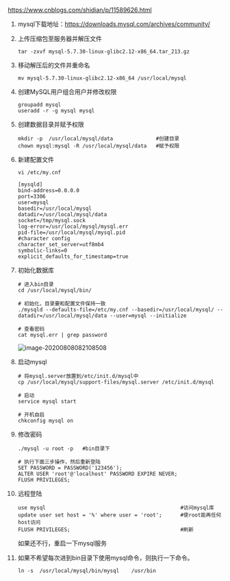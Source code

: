 https://www.cnblogs.com/shidian/p/11589626.html

1. mysql下载地址：https://downloads.mysql.com/archives/community/

2. 上传压缩包至服务器并解压文件

   ```
   tar -zxvf mysql-5.7.30-linux-glibc2.12-x86_64.tar_213.gz
   ```

3. 移动解压后的文件并重命名

   ```
   mv mysql-5.7.30-linux-glibc2.12-x86_64 /usr/local/mysql
   ```

4. 创建MySQL用户组合用户并修改权限

   ```
   groupadd mysql
   useradd -r -g mysql mysql
   ```

5. 创建数据目录并赋予权限

   ```
   mkdir -p  /usr/local/mysql/data              #创建目录
   chown mysql:mysql -R /usr/local/mysql/data   #赋予权限
   ```

6. 新建配置文件

   ```
   vi /etc/my.cnf
   
   [mysqld]
   bind-address=0.0.0.0
   port=3306
   user=mysql
   basedir=/usr/local/mysql
   datadir=/usr/local/mysql/data
   socket=/tmp/mysql.sock
   log-error=/usr/local/mysql/mysql.err
   pid-file=/usr/local/mysql/mysql.pid
   #character config
   character_set_server=utf8mb4
   symbolic-links=0
   explicit_defaults_for_timestamp=true
   ```

7. 初始化数据库

   ```
   # 进入bin目录
   cd /usr/local/mysql/bin/
   
   # 初始化，目录要和配置文件保持一致
   ./mysqld --defaults-file=/etc/my.cnf --basedir=/usr/local/mysql/ --datadir=/usr/local/mysql/data --user=mysql --initialize
   
   # 查看密码
   cat mysql.err | grep password
   ```

   ![image-20200808082108508](https://yeyangshu-picgo.oss-cn-shanghai.aliyuncs.com/img/image-20200808082108508.png)

8. 启动mysql

   ```
   # 将mysql.server放置到/etc/init.d/mysql中
   cp /usr/local/mysql/support-files/mysql.server /etc/init.d/mysql
   
   # 启动
   service mysql start
   
   # 开机自启
   chkconfig mysql on
   ```

9. 修改密码

   ```
   ./mysql -u root -p   #bin目录下
   
   # 执行下面三步操作，然后重新登陆
   SET PASSWORD = PASSWORD('123456');
   ALTER USER 'root'@'localhost' PASSWORD EXPIRE NEVER;
   FLUSH PRIVILEGES;
   ```

10. 远程登陆

    ```
    use mysql                                            #访问mysql库
    update user set host = '%' where user = 'root';      #使root能再任何host访问
    FLUSH PRIVILEGES;                                    #刷新
    ```

    如果还不行，重启一下mysql服务

11. 如果不希望每次进到bin目录下使用mysql命令，则执行一下命令。

    ```
    ln -s  /usr/local/mysql/bin/mysql    /usr/bin
    ```
